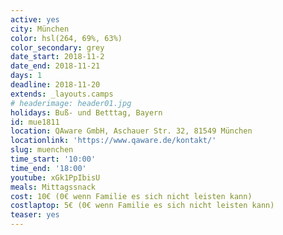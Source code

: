 ```yaml
---
active: yes
city: München
color: hsl(264, 69%, 63%)
color_secondary: grey
date_start: 2018-11-2
date_end: 2018-11-21
days: 1
deadline: 2018-11-20
extends: _layouts.camps
# headerimage: header01.jpg
holidays: Buß- und Betttag, Bayern
id: mue1811
location: QAware GmbH, Aschauer Str. 32, 81549 München
locationlink: 'https://www.qaware.de/kontakt/'
slug: muenchen
time_start: '10:00'
time_end: '18:00'
youtube: xGk1PpIbisU
meals: Mittagssnack
cost: 10€ (0€ wenn Familie es sich nicht leisten kann)
costlaptop: 5€ (0€ wenn Familie es sich nicht leisten kann)
teaser: yes
---
```

